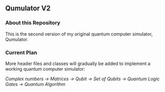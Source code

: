 ## Qumulator V2

### About this Repository
This is the second version of my original quantum computer simulator, Qumulator.

### Current Plan
More header files and classes will gradually be added to implement a working quantum computer simulator:

_Complex numbers -> Matrices -> Qubit -> Set of Qubits -> Quantum Logic Gates -> Quantum Algorithm_

